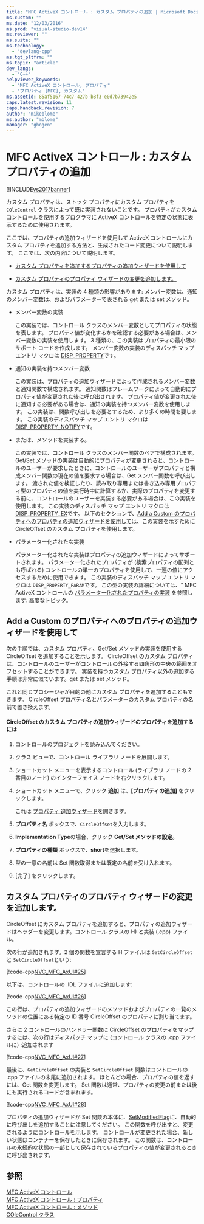 ```yaml
---
title: "MFC ActiveX コントロール : カスタム プロパティの追加 | Microsoft Docs"
ms.custom: ""
ms.date: "12/03/2016"
ms.prod: "visual-studio-dev14"
ms.reviewer: ""
ms.suite: ""
ms.technology: 
  - "devlang-cpp"
ms.tgt_pltfrm: ""
ms.topic: "article"
dev_langs: 
  - "C++"
helpviewer_keywords: 
  - "MFC ActiveX コントロール, プロパティ"
  - "プロパティ [MFC], カスタム"
ms.assetid: 85af5167-74c7-427b-b8f3-e0d7b73942e5
caps.latest.revision: 11
caps.handback.revision: 7
author: "mikeblome"
ms.author: "mblome"
manager: "ghogen"
---
```

# MFC ActiveX コントロール : カスタム プロパティの追加
[!INCLUDE[vs2017banner](../assembler/inline/includes/vs2017banner.md)]

カスタム プロパティは、ストック プロパティにカスタム プロパティを `COleControl` クラスによって既に実装されないことです。  プロパティがカスタム コントロールを使用するプログラマに ActiveX コントロールを特定の状態に表示するために使用されます。  
  
 ここでは、プロパティの追加ウィザードを使用して ActiveX コントロールにカスタム プロパティを追加する方法と、生成されたコード変更について説明します。  ここでは、次の内容について説明します。  
  
-   [カスタム プロパティを追加するプロパティの追加ウィザードを使用して](#_core_using_classwizard_to_add_a_custom_property)  
  
-   [カスタム プロパティのプロパティ ウィザードの変更を追加します。](#_core_classwizard_changes_for_custom_properties)  
  
 カスタム プロパティは、実装の 4 種類の影響があります: メンバー変数は、通知のメンバー変数は、およびパラメーターで表される get または set メソッド。  
  
-   メンバー変数の実装  
  
     この実装では、コントロール クラスのメンバー変数としてプロパティの状態を表します。  プロパティ値が変化するかを確認する必要がある場合は、メンバー変数の実装を使用します。  3 種類の、この実装はプロパティの最小限のサポート コードを作成します。  メンバー変数の実装のディスパッチ マップ エントリ マクロは [DISP\_PROPERTY](../Topic/DISP_PROPERTY.md)です。  
  
-   通知の実装を持つメンバー変数  
  
     この実装は、プロパティの追加ウィザードによって作成されるメンバー変数と通知関数で構成されます。  通知関数はフレームワークによって自動的にプロパティ値が変更された後に呼び出されます。  プロパティ値が変更された後に通知する必要がある場合は、通知の実装を持つメンバー変数を使用します。  この実装は、関数呼び出しを必要とするため、より多くの時間を要します。  この実装のディスパッチ マップ エントリ マクロは [DISP\_PROPERTY\_NOTIFY](../Topic/DISP_PROPERTY_NOTIFY.md)です。  
  
-   または、メソッドを実装する。  
  
     この実装では、コントロール クラスのメンバー関数のペアで構成されます。  Get\/Set メソッドの実装は自動的にプロパティが変更されると、コントロールのユーザーが要求したときに、コントロールのユーザーがプロパティと構成メンバー関数の現在の値を要求する場合は、Get メンバー関数を呼び出します。  渡された値を検証したり、読み取り専用または書き込み専用プロパティ型のプロパティの値を実行時中に計算するか、実際のプロパティを変更する前に、コントロールのユーザーを実装する必要がある場合は、この実装を使用します。  この実装のディスパッチ マップ エントリ マクロは [DISP\_PROPERTY\_EX](../Topic/DISP_PROPERTY_EX.md)です。  以下のセクションで、[Add a Custom のプロパティへのプロパティの追加ウィザードを使用して](#_core_using_classwizard_to_add_a_custom_property)は、この実装を示すために CircleOffset のカスタム プロパティを使用します。  
  
-   パラメーター化されたな実装  
  
     パラメーター化されたな実装はプロパティの追加ウィザードによってサポートされます。  パラメーター化されたプロパティが \(検索プロパティの配列とも呼ばれる\) コントロールの単一のプロパティを使用して、一連の値にアクセスするために使用できます。  この実装のディスパッチ マップ エントリ マクロは `DISP_PROPERTY_PARAM`です。  この型の実装の詳細については、" MFC ActiveX コントロールの [パラメーター化されたプロパティの実装](../mfc/mfc-activex-controls-advanced-topics.md) を参照します: 高度なトピック。  
  
##  <a name="_core_using_classwizard_to_add_a_custom_property"></a> Add a Custom のプロパティへのプロパティの追加ウィザードを使用して  
 次の手順では、カスタム プロパティ、Get\/Set メソッドの実装を使用する CircleOffset を追加することを示します。  CircleOffset のカスタム プロパティは、コントロールのユーザーがコントロールの外接する四角形の中央の範囲をオフセットすることができます。  実装を持つカスタム プロパティ以外の追加する手順は非常に似ています。get または set メソッド。  
  
 これと同じプロシージャが目的の他にカスタム プロパティを追加することもできます。  CircleOffset プロパティ名とパラメーターのカスタム プロパティの名前で置き換えます。  
  
#### CircleOffset のカスタム プロパティの追加ウィザードのプロパティを追加するには  
  
1.  コントロールのプロジェクトを読み込んでください。  
  
2.  クラス ビューで、コントロール ライブラリ ノードを展開します。  
  
3.  ショートカット メニューを表示するコントロール \(ライブラリ ノードの 2 番目のノード\) のインターフェイス ノードを右クリックします。  
  
4.  ショートカット メニューで、クリック **追加** は、**\[プロパティの追加\]** をクリックします。  
  
     これは [プロパティ 追加ウィザード](../ide/names-add-property-wizard.md)を開きます。  
  
5.  **プロパティ名** ボックスで、`CircleOffset`を入力します。  
  
6.  **Implementation Type**の場合、クリック **Get\/Set メソッドの設定**。  
  
7.  **プロパティの種類** ボックスで、**short**を選択します。  
  
8.  型の一意の名前は Set 関数取得または既定の名前を受け入れます。  
  
9. \[完了\] をクリックします。  
  
##  <a name="_core_classwizard_changes_for_custom_properties"></a> カスタム プロパティのプロパティ ウィザードの変更を追加します。  
 CircleOffset にカスタム プロパティを追加すると、プロパティの追加ウィザードはヘッダーを変更します。コントロール クラスの H\) と実装 \(.cpp\) ファイル。  
  
 次の行が追加されます。2 個の関数を宣言する H ファイルは `GetCircleOffset` と `SetCircleOffset`という:  
  
 [!code-cpp[NVC_MFC_AxUI#25](../mfc/codesnippet/CPP/mfc-activex-controls-adding-custom-properties_1.h)]  
  
 以下は、コントロールの .IDL ファイルに追加します:  
  
 [!code-cpp[NVC_MFC_AxUI#26](../mfc/codesnippet/CPP/mfc-activex-controls-adding-custom-properties_2.idl)]  
  
 この行は、プロパティの追加ウィザードのメソッドおよびプロパティの一覧のメソッドの位置にある特定の ID 番号 CircleOffset のプロパティに割り当てます。  
  
 さらに 2 コントロールのハンドラー関数に CircleOffset のプロパティをマップするには、次の行はディスパッチ マップに \(コントロール クラスの .cpp ファイルに\) :追加されます  
  
 [!code-cpp[NVC_MFC_AxUI#27](../mfc/codesnippet/CPP/mfc-activex-controls-adding-custom-properties_3.cpp)]  
  
 最後に、`GetCircleOffset` の実装と `SetCircleOffset` 関数はコントロールの .cpp ファイルの末尾に追加されます。  ほとんどの場合、プロパティの値を返すには、Get 関数を変更します。  Set 関数は通常、プロパティの変更の前または後にも実行されるコードが含まれます。  
  
 [!code-cpp[NVC_MFC_AxUI#28](../mfc/codesnippet/CPP/mfc-activex-controls-adding-custom-properties_4.cpp)]  
  
 プロパティの追加ウィザードが Set 関数の本体に、[SetModifiedFlag](../Topic/COleControl::SetModifiedFlag.md)に、自動的に呼び出しを追加することに注意してください。  この関数を呼び出すと、変更されるようにコントロールを示します。  コントロールが変更された場合、新しい状態はコンテナーを保存したときに保存されます。  この関数は、コントロールの永続的な状態の一部として保存されているプロパティの値が変更されるときに呼び出されます。  
  
## 参照  
 [MFC ActiveX コントロール](../mfc/mfc-activex-controls.md)   
 [MFC ActiveX コントロール : プロパティ](../mfc/mfc-activex-controls-properties.md)   
 [MFC ActiveX コントロール : メソッド](../mfc/mfc-activex-controls-methods.md)   
 [COleControl クラス](../mfc/reference/colecontrol-class.md)
